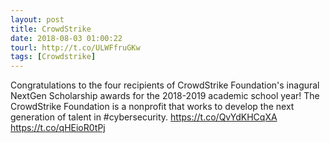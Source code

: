 ```yaml
---
layout: post
title: CrowdStrike
date: 2018-08-03 01:00:22
tourl: http://t.co/ULWFfruGKw
tags: [Crowdstrike]
---
```

Congratulations to the four recipients of CrowdStrike Foundation's inagural NextGen Scholarship awards for the 2018-2019 academic school year! The CrowdStrike Foundation is a nonprofit that works to develop the next generation of talent in #cybersecurity. https://t.co/QvYdKHCqXA https://t.co/qHEioR0tPj